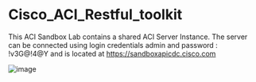 # Cisco_ACI_Restful_toolkit

This ACI Sandbox Lab contains a shared ACI Server Instance.
The server can be connected using login credentials admin and password : !v3G@!4@Y and is located at
https://sandboxapicdc.cisco.com

![image](https://user-images.githubusercontent.com/15309453/149223226-cb2d406e-3d67-4577-9f22-31ded2649520.png)
